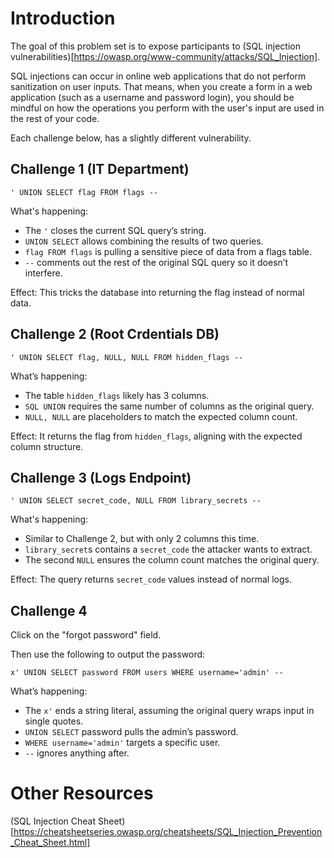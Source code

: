# Introduction

The goal of this problem set is to expose participants to (SQL injection vulnerabilities)[https://owasp.org/www-community/attacks/SQL_Injection].

SQL injections can occur in online web applications that do not perform sanitization on user inputs. That means, when you create a form in a web application (such as a username and password login), you should be mindful on how the operations you perform with the user's input are used in the rest of your code.

Each challenge below, has a slightly different vulnerability.

## Challenge 1 (IT Department)

```
' UNION SELECT flag FROM flags --
```

What's happening:

- The `'` closes the current SQL query’s string.
- `UNION SELECT` allows combining the results of two queries.
- `flag FROM flags` is pulling a sensitive piece of data from a flags table.
- `--` comments out the rest of the original SQL query so it doesn’t interfere.

Effect: This tricks the database into returning the flag instead of normal data.

## Challenge 2 (Root Crdentials DB)
```
' UNION SELECT flag, NULL, NULL FROM hidden_flags --
```

What’s happening:

- The table `hidden_flags` likely has 3 columns.
- `SQL UNION` requires the same number of columns as the original query.
- `NULL, NULL` are placeholders to match the expected column count.

Effect: It returns the flag from `hidden_flags`, aligning with the expected column structure.

## Challenge 3 (Logs Endpoint)

```
' UNION SELECT secret_code, NULL FROM library_secrets --
```

What's happening:

- Similar to Challenge 2, but with only 2 columns this time.
- `library_secret`s contains a `secret_code` the attacker wants to extract.
- The second `NULL` ensures the column count matches the original query.

Effect: The query returns `secret_code` values instead of normal logs.

## Challenge 4 

Click on the "forgot password" field.

Then use the following to output the password:

```
x' UNION SELECT password FROM users WHERE username='admin' --
```

What’s happening:
- The `x'` ends a string literal, assuming the original query wraps input in single quotes.
- `UNION SELECT` password pulls the admin’s password.
- `WHERE username='admin'` targets a specific user.
- `--` ignores anything after.

# Other Resources

(SQL Injection Cheat Sheet)[https://cheatsheetseries.owasp.org/cheatsheets/SQL_Injection_Prevention_Cheat_Sheet.html]
